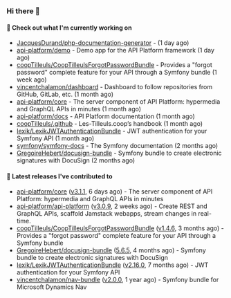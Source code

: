 ### Hi there 👋

#### 👷 Check out what I'm currently working on

- [JacquesDurand/php-documentation-generator](https://github.com/JacquesDurand/php-documentation-generator) -  (1 day ago)
- [api-platform/demo](https://github.com/api-platform/demo) - Demo app for the API Platform framework (1 day ago)
- [coopTilleuls/CoopTilleulsForgotPasswordBundle](https://github.com/coopTilleuls/CoopTilleulsForgotPasswordBundle) - Provides a &#34;forgot password&#34; complete feature for your API through a Symfony bundle (1 week ago)
- [vincentchalamon/dashboard](https://github.com/vincentchalamon/dashboard) - Dashboard to follow repositories from GitHub, GitLab, etc. (1 month ago)
- [api-platform/core](https://github.com/api-platform/core) - The server component of API Platform: hypermedia and GraphQL APIs in minutes (1 month ago)
- [api-platform/docs](https://github.com/api-platform/docs) - API Platform documentation (1 month ago)
- [coopTilleuls/.github](https://github.com/coopTilleuls/.github) - Les-Tilleuls.coop’s handbook (1 month ago)
- [lexik/LexikJWTAuthenticationBundle](https://github.com/lexik/LexikJWTAuthenticationBundle) - JWT authentication for your Symfony API (1 month ago)
- [symfony/symfony-docs](https://github.com/symfony/symfony-docs) - The Symfony documentation (2 months ago)
- [GregoireHebert/docusign-bundle](https://github.com/GregoireHebert/docusign-bundle) - Symfony bundle to create electronic signatures with DocuSign (2 months ago)

#### 🔭 Latest releases I've contributed to

- [api-platform/core](https://github.com/api-platform/core) ([v3.1.1](https://github.com/api-platform/core/releases/tag/v3.1.1), 6 days ago) - The server component of API Platform: hypermedia and GraphQL APIs in minutes
- [api-platform/api-platform](https://github.com/api-platform/api-platform) ([v3.0.9](https://github.com/api-platform/api-platform/releases/tag/v3.0.9), 2 weeks ago) - Create REST and GraphQL APIs, scaffold Jamstack webapps, stream changes in real-time.
- [coopTilleuls/CoopTilleulsForgotPasswordBundle](https://github.com/coopTilleuls/CoopTilleulsForgotPasswordBundle) ([v1.4.6](https://github.com/coopTilleuls/CoopTilleulsForgotPasswordBundle/releases/tag/v1.4.6), 3 months ago) - Provides a &#34;forgot password&#34; complete feature for your API through a Symfony bundle
- [GregoireHebert/docusign-bundle](https://github.com/GregoireHebert/docusign-bundle) ([5.6.5](https://github.com/GregoireHebert/docusign-bundle/releases/tag/5.6.5), 4 months ago) - Symfony bundle to create electronic signatures with DocuSign
- [lexik/LexikJWTAuthenticationBundle](https://github.com/lexik/LexikJWTAuthenticationBundle) ([v2.16.0](https://github.com/lexik/LexikJWTAuthenticationBundle/releases/tag/v2.16.0), 7 months ago) - JWT authentication for your Symfony API
- [vincentchalamon/nav-bundle](https://github.com/vincentchalamon/nav-bundle) ([v2.0.0](https://github.com/vincentchalamon/nav-bundle/releases/tag/v2.0.0), 1 year ago) - Symfony bundle for Microsoft Dynamics Nav

